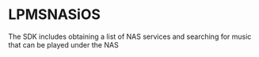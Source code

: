 # LPMSNASiOS
The SDK includes obtaining a list of NAS services and searching for music that can be played under the NAS
